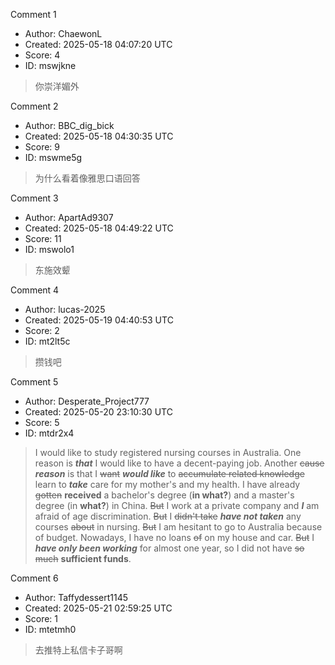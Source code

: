 Comment 1

- Author: ChaewonL
- Created: 2025-05-18 04:07:20 UTC
- Score: 4
- ID: mswjkne

> 你崇洋媚外

Comment 2

- Author: BBC_dig_bick
- Created: 2025-05-18 04:30:35 UTC
- Score: 9
- ID: mswme5g

> 为什么看着像雅思口语回答

Comment 3

- Author: ApartAd9307
- Created: 2025-05-18 04:49:22 UTC
- Score: 11
- ID: mswolo1

> 东施效颦

Comment 4

- Author: lucas-2025
- Created: 2025-05-19 04:40:53 UTC
- Score: 2
- ID: mt2lt5c

> 攒钱吧

Comment 5

- Author: Desperate_Project777
- Created: 2025-05-20 23:10:30 UTC
- Score: 5
- ID: mtdr2x4

> I would like to study registered nursing courses in Australia. One reason is ***that*** I would like to have a decent-paying job. Another ~~cause~~ ***reason*** is that I ~~want~~ ***would like*** to ~~accumulate related knowledge~~ learn to ***take*** care for my mother's and my health. I have already ~~gotten~~ **received** a bachelor's degree (**in what?**) and a master's degree (in **what?**) in China. ~~But~~ I work at a private company and ***I*** am afraid of age discrimination. ~~But~~ I ~~didn't take~~ ***have not taken*** any courses ~~about~~ in nursing. ~~But~~ I am hesitant to go to Australia because of budget. Nowadays, I have no loans ~~of~~ on my house and car. ~~But~~ I ***have only been working*** for almost one year, so I did not have ~~so much~~ **sufficient funds**.

Comment 6

- Author: Taffydessert1145
- Created: 2025-05-21 02:59:25 UTC
- Score: 1
- ID: mtetmh0

> 去推特上私信卡子哥啊
